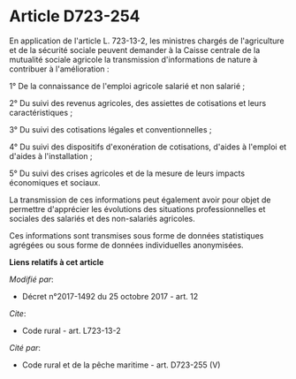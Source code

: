 # Article D723-254

En application de l'article L. 723-13-2, les ministres chargés de l'agriculture et de la sécurité sociale peuvent demander à
la Caisse centrale de la mutualité sociale agricole la transmission d'informations de nature à contribuer à l'amélioration : 

1° De la connaissance de l'emploi agricole salarié et non salarié ; 

2° Du suivi des revenus agricoles, des assiettes de cotisations et leurs caractéristiques ; 

3° Du suivi des cotisations légales et conventionnelles ; 

4° Du suivi des dispositifs d'exonération de cotisations, d'aides à l'emploi et d'aides à l'installation ; 

5° Du suivi des crises agricoles et de la mesure de leurs impacts économiques et sociaux. 

La transmission de ces informations peut également avoir pour objet de permettre d'apprécier les évolutions des situations
professionnelles et sociales des salariés et des non-salariés agricoles. 

Ces informations sont transmises sous forme de données statistiques agrégées ou sous forme de données individuelles
anonymisées.

**Liens relatifs à cet article**

_Modifié par_:

  - Décret n°2017-1492 du 25 octobre 2017 - art. 12

_Cite_:

  - Code rural - art. L723-13-2

_Cité par_:

  - Code rural et de la pêche maritime - art. D723-255 (V)
